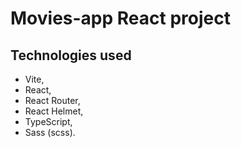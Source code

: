 # Movies-app React project

## Technologies used

- Vite,
- React,
- React Router,
- React Helmet,
- TypeScript,
- Sass (scss).
